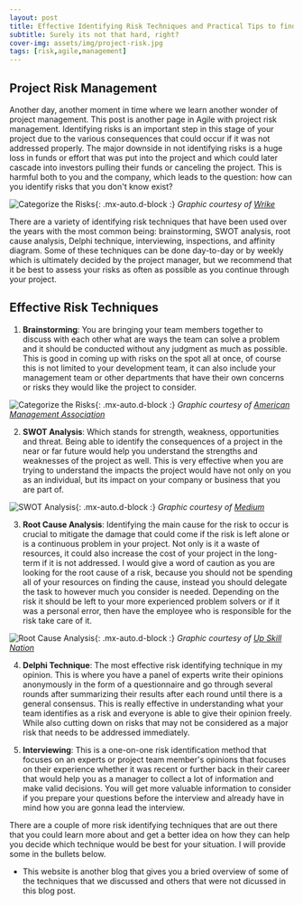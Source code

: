 ```yaml
---
layout: post
title: Effective Identifying Risk Techniques and Practical Tips to find Risks
subtitle: Surely its not that hard, right?
cover-img: assets/img/project-risk.jpg
tags: [risk,agile,management]
---
```


## Project Risk Management

Another day, another moment in time where we learn another wonder of project management. This post is another page in Agile with project risk management. Identifying risks is an important step in this stage of your project due to the various consequences that could occur if it was not addressed properly. The major downside in not identifying risks is a huge loss in funds or effort that was put into the project and which could later cascade into investors pulling their funds or canceling the project. This is harmful both to you and the company, which leads to the question: how can you identify risks that you don't know exist?

![Categorize the Risks](/agile-blog/assets/img/iStock-1179385252.jpg){: .mx-auto.d-block :}
*Graphic courtesy of [Wrike](https://www.wrike.com/blog/what-is-risk-identification-project-management/)*

There are a variety of identifying risk techniques that have been used over the years with the most common being: brainstorming, SWOT analysis, root cause analysis, Delphi technique, interviewing, inspections, and affinity diagram. Some of these techniques can be done day-to-day or by weekly which is ultimately decided by the project manager, but we recommend that it be best to assess your risks as often as possible as you continue through your project. 

## Effective Risk Techniques

1. **Brainstorming**: You are bringing your team members together to discuss with each other what are ways the team can solve a problem and it should be conducted without any judgment as much as possible. This is good in coming up with risks on the spot all at once, of course this is not limited to your development team, it can also include your management team or other departments that have their own concerns or risks they would like the project to consider.
  
![Categorize the Risks](/agile-blog/assets/img/managing-project-threats.webp){: .mx-auto.d-block :}
*Graphic courtesy of [American Management Association](https://www.amanet.org/articles/project-risk-management-4-options-for-managing-threats-to-a-project/)*


2. **SWOT Analysis**:  Which stands for strength, weakness, opportunities and threat. Being able to identify the consequences of a project in the near or far future would help you understand the strengths and weaknesses of the project as well. This is very effective when you are trying to understand the impacts the project would have not only on you as an individual, but its impact on your company or business that you are part of.

![SWOT Analysis](/agile-blog/assets/img/SWOT_analysis.png){: .mx-auto.d-block :}
*Graphic courtesy of [Medium](https://medium.com/thrive-global/how-to-complete-a-personal-swot-analysis-2f8769aebd5e)*

3. **Root Cause Analysis**: Identifying the main cause for the risk to occur is crucial to mitigate the damage that could come if the risk is left alone or is a continuous problem in your project. Not only is it a waste of resources, it could also increase the cost of your project in the long-term if it is not addressed. I would give a word of caution as you are looking for the root cause of a risk, because you should not be spending all of your resources on finding the cause, instead you should delegate the task to however much you consider is needed. Depending on the risk it should be left to your more experienced problem solvers or if it was a personal error, then have the employee who is responsible for the risk take care of it.

![Root Cause Analysis](/agile-blog/assets/img/root-cause-analysis.png){: .mx-auto.d-block :}
*Graphic courtesy of [Up Skill Nation](https://upskillnation.com/root-cause-analysis/)*

4. **Delphi Technique**: The most effective risk identifying technique in my opinion. This is where you have a panel of experts write their opinions anonymously in the form of a questionnaire and go through several rounds after summarizing their results after each round until there is a general consensus. This is really effective in understanding what your team identifies as a risk and everyone is able to give their opinion freely. While also cutting down on risks that may not be considered as a major risk that needs to be addressed immediately.

5. **Interviewing**: This is a one-on-one risk identification method that focuses on an experts or project team member's opinions that focuses on their experience whether it was recent or further back in their career that would help you as a manager to collect a lot of information and make valid decisions. You will get more valuable information to consider if you prepare your questions before the interview and already have in mind how you are gonna lead the interview.

There are a couple of more risk identifying techniques that are out there that you could learn more about and get a better idea on how they can help you decide which technique would be best for your situation. I will provide some in the bullets below.

- This website is another blog that gives you a bried overview of some of the techniques that we discussed and others that were not dicussed in this blog post.
